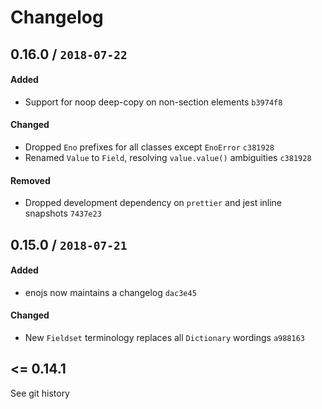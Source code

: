 # Changelog

## 0.16.0 / `2018-07-22`

#### Added

- Support for noop deep-copy on non-section elements `b3974f8`

#### Changed

- Dropped `Eno` prefixes for all classes except `EnoError` `c381928`
- Renamed `Value` to `Field`, resolving `value.value()` ambiguities `c381928`

#### Removed

- Dropped development dependency on `prettier` and jest inline snapshots `7437e23`

## 0.15.0 / `2018-07-21`

#### Added

- enojs now maintains a changelog `dac3e45`

#### Changed

- New `Fieldset` terminology replaces all `Dictionary` wordings `a988163`

## <= 0.14.1

See git history
